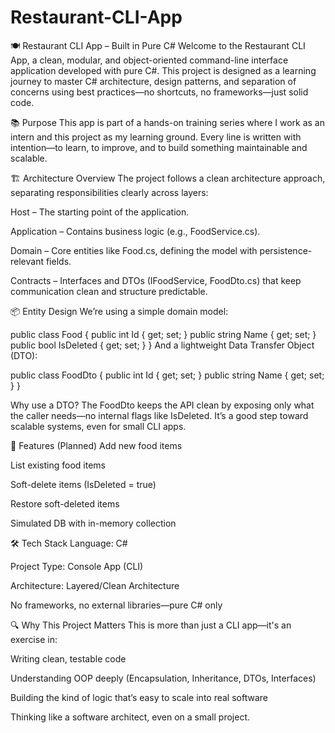 # 

# Restaurant-CLI-App

🍽️ Restaurant CLI App – Built in Pure C#
Welcome to the Restaurant CLI App, a clean, modular, and object-oriented command-line interface application developed with pure C#. This project is designed as a learning journey to master C# architecture, design patterns, and separation of concerns using best practices—no shortcuts, no frameworks—just solid code.

📚 Purpose
This app is part of a hands-on training series where I work as an intern and this project as my learning ground. Every line is written with intention—to learn, to improve, and to build something maintainable and scalable.

🏗️ Architecture Overview
The project follows a clean architecture approach, separating responsibilities clearly across layers:

Host – The starting point of the application.

Application – Contains business logic (e.g., FoodService.cs).

Domain – Core entities like Food.cs, defining the model with persistence-relevant fields.

Contracts – Interfaces and DTOs (IFoodService, FoodDto.cs) that keep communication clean and structure predictable.

📦 Entity Design
We’re using a simple domain model:

public class Food
{
    public int Id { get; set; }
    public string Name { get; set; }
    public bool IsDeleted { get; set; }
}
And a lightweight Data Transfer Object (DTO):

public class FoodDto
{
    public int Id { get; set; }
    public string Name { get; set; }
}

Why use a DTO?
The FoodDto keeps the API clean by exposing only what the caller needs—no internal flags like IsDeleted. It’s a good step toward scalable systems, even for small CLI apps.

🎯 Features (Planned)
Add new food items

List existing food items

Soft-delete items (IsDeleted = true)

Restore soft-deleted items

Simulated DB with in-memory collection

🛠️ Tech Stack
Language: C#

Project Type: Console App (CLI)

Architecture: Layered/Clean Architecture

No frameworks, no external libraries—pure C# only

🔍 Why This Project Matters
This is more than just a CLI app—it's an exercise in:

Writing clean, testable code

Understanding OOP deeply (Encapsulation, Inheritance, DTOs, Interfaces)

Building the kind of logic that’s easy to scale into real software

Thinking like a software architect, even on a small project.

